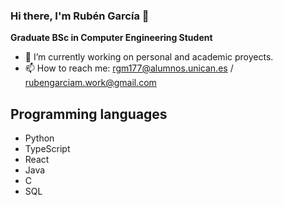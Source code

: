 ### Hi there, I'm Rubén García 👋
**Graduate BSc in Computer Engineering Student** 
<!--
**RubaGarcia/RubaGarcia** is a ✨ _special_ ✨ repository because its `README.md` (this file) appears on your GitHub profile.

Here are some ideas to get you started:-->

* 🔭 I’m currently working on personal and academic proyects.
* 📫 How to reach me: rgm177@alumnos.unican.es / rubengarciam.work@gmail.com

## Programming languages

* Python
* TypeScript
* React
* Java 
* C
* SQL


